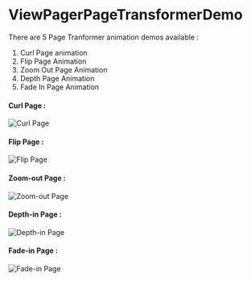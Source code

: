 # ViewPagerPageTransformerDemo

There are 5 Page Tranformer animation demos available :

1) Curl Page animation
2) Flip Page Animation
3) Zoom Out Page Animation
4) Depth Page Animation
5) Fade In Page Animation


#### Curl Page :
![Curl Page](https://media.giphy.com/media/35KjqHZIAMIOJxMAUa/giphy.gif)


#### Flip Page :
![Flip Page](https://media.giphy.com/media/UyPOP7AC59wavHrArK/giphy.gif)


#### Zoom-out Page :
![Zoom-out Page](https://media.giphy.com/media/55u2eT17JULcFjX8Va/giphy.gif)


#### Depth-in Page :
![Depth-in Page](https://media.giphy.com/media/PPj2gUv4Ror1WVpXPP/giphy.gif)


#### Fade-in Page :
![Fade-in Page](https://media.giphy.com/media/3kFfYDrRZ3RlVjTE1z/giphy.gif)
